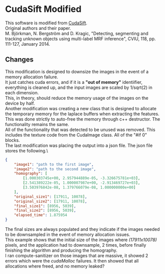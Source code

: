 # CudaSift Modified
This software is modified from [CudaSift](https://github.com/Celebrandil/CudaSift).\
Original authors and their paper.\
M. Björkman, N. Bergström and D. Kragic, "Detecting, segmenting and tracking unknown objects using multi-label MRF inference", CVIU, 118, pp. 111-127, January 2014.

## Changes
This modification is designed to downsize the images in the event of a memory allocation failure.\
It just catches cuda errors, and if it is a **"out of memory"** identiifier, everything is cleaned up, and the input images are scaled by 1/sqrt(2) in each dimension.\
This, in theory, should reduce the memory usage of the images on the device by half.\
Another modification was creating a new class that is designed to allocate the temporary memory for the laplace buffers when extracting the features.\
This was done strictly to auto-free the memory through c++ destructor. The functionality remains the same.\
All of the functionality that was detected to be unused was removed. This includes the texture code from the CudaImage class. All of the "#if 0" blocks.\
The last modification was placing the output into a json file. The json file stores the following.\
```json
{
    "image1": "path to the first image",
    "image2": "path to the second image",
    "homography": [
        [1.000303745e+00, 2.957944889e-05, -3.326675781e+03],
        [2.541389222e-05, 1.000007987e+00, -2.913469727e+03],
        [3.503976842e-08, 1.379766079e-08, 1.000000000e+00]
    ],
    "original_size1": [17911, 10078],
    "original_size2": [17911, 10078],
    "final_size1": [8956, 5039],
    "final_size2": [8956, 5039],
    "elapsed_time": 1.875954
}
```
The final sizes are always populated and they indicate if the images needed to be downsampled in the event of memory allocation issues.\
This example shows that the initial size of the images where *(17911x10078)* pixels, and the application had to downsample, 2 times, before finally finishing the algorithm and producing the homography.\
I ran compute-sanitizer on those images that are massive, it showed 2 errors which were the *cudaMalloc* failures. It then showed that all allocations where freed, and no memory leaked?
    
